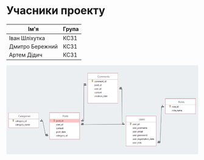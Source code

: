 # Учасники проекту

| Ім'я           | Група    |
|----------------|----------|
| Іван Шліхутка  | КС31     |
| Дмитро Бережний| КС31     |
| Артем Дідич    | КС31     |


![Image alt](https://github.com/creonluv/ruby_laboratory_works/blob/lab1/image_2024-02-25_18-27-01.png)
